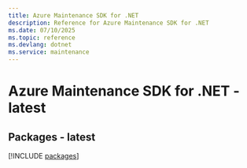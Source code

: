 ```yaml
---
title: Azure Maintenance SDK for .NET
description: Reference for Azure Maintenance SDK for .NET
ms.date: 07/10/2025
ms.topic: reference
ms.devlang: dotnet
ms.service: maintenance
---
```

# Azure Maintenance SDK for .NET - latest
## Packages - latest
[!INCLUDE [packages](maintenance-index.md)]